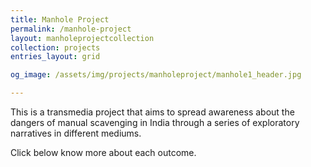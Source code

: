 ```yaml
---
title: Manhole Project
permalink: /manhole-project
layout: manholeprojectcollection
collection: projects
entries_layout: grid

og_image: /assets/img/projects/manholeproject/manhole1_header.jpg

---
```


This is a transmedia project that aims to spread awareness about the dangers of manual scavenging in India through a series of exploratory narratives in different mediums.

Click below know more about each outcome.
